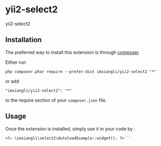 yii2-select2
============
yii2-select2

Installation
------------

The preferred way to install this extension is through [composer](http://getcomposer.org/download/).

Either run

```
php composer.phar require --prefer-dist imxiangli/yii2-select2 "*"
```

or add

```
"imxiangli/yii2-select2": "*"
```

to the require section of your `composer.json` file.


Usage
-----

Once the extension is installed, simply use it in your code by  :

```php
<?= \imxiangli\select2\AutoloadExample::widget(); ?>```